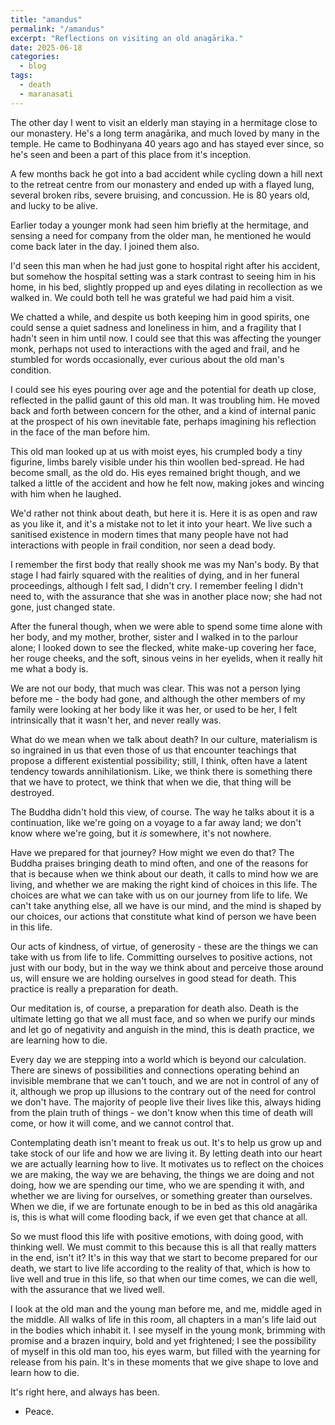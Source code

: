 ```yaml
---
title: "amandus"
permalink: "/amandus" 
excerpt: "Reflections on visiting an old anagārika."
date: 2025-06-18
categories:
  - blog 
tags: 
  - death
  - maranasati
--- 
```


The other day I went to visit an elderly man staying in a hermitage close to our monastery. He's a long term anagārika, and much loved by many in the temple. He came to Bodhinyana 40 years ago and has stayed ever since, so he's seen and been a part of this place from it's inception.

A few months back he got into a bad accident while cycling down a hill next to the retreat centre from our monastery and ended up with a flayed lung, several broken ribs, severe bruising, and concussion. He is 80 years old, and lucky to be alive. 

Earlier today a younger monk had seen him briefly at the hermitage, and sensing a need for company from the older man, he mentioned he would come back later in the day. I joined them also. 

I'd seen this man when he had just gone to hospital right after his accident, but somehow the hospital setting was a stark contrast to seeing him in his home, in his bed, slightly propped up and eyes dilating in recollection as we walked in. We could both tell he was grateful we had paid him a visit.

We chatted a while, and despite us both keeping him in good spirits, one could sense a quiet sadness and loneliness in him, and a fragility that I hadn't seen in him until now. I could see that this was affecting the younger monk, perhaps not used to interactions with the aged and frail, and he stumbled for words occasionally, ever curious about the old man's condition. 

I could see his eyes pouring over age and the potential for death up close, reflected in the pallid gaunt of this old man. It was troubling him. He moved back and forth between concern for the other, and a kind of internal panic at the prospect of his own inevitable fate, perhaps imagining his reflection in the face of the man before him. 

This old man looked up at us with moist eyes, his crumpled body a tiny figurine, limbs barely visible under his thin woollen bed-spread. He had become small, as the old do. His eyes remained bright though, and we talked a little of the accident and how he felt now, making jokes and wincing with him when he laughed.  

We'd rather not think about death, but here it is. Here it is as open and raw as you like it, and it's a mistake not to let it into your heart. We live such a sanitised existence in modern times that many people have not had interactions with people in frail condition, nor seen a dead body.

I remember the first body that really shook me was my Nan's body. By that stage I had fairly squared with the realities of dying, and in her funeral proceedings, although I felt sad, I didn't cry. I remember feeling I didn't need to, with the assurance that she was in another place now; she had not gone, just changed state. 

After the funeral though, when we were able to spend some time alone with her body, and my mother, brother, sister and I walked in to the parlour alone; I looked down to see the flecked, white make-up covering her face, her rouge cheeks, and the soft, sinous veins in her eyelids, when it really hit me what a body is. 

We are not our body, that much was clear. This was not a person lying before me - the body had gone, and although the other members of my family were looking at her body like it was her, or used to be her, I felt intrinsically that it wasn't her, and never really was.  

What do we mean when we talk about death? In our culture, materialism is so ingrained in us that even those of us that encounter teachings that propose a different existential possibility; still, I think, often have a latent tendency towards annihilationism. Like, we think there is something there that we have to protect, we think that when we die, that thing will be destroyed. 

The Buddha didn't hold this view, of course. The way he talks about it is a continuation, like we're going on a voyage to a far away land; we don't know where we're going, but it *is* somewhere, it's not nowhere. 

Have we prepared for that journey? How might we even do that? The Buddha praises bringing death to mind often, and one of the reasons for that is because when we think about our death, it calls to mind how we are living, and whether we are making the right kind of choices in this life. The choices are what we can take with us on our journey from life to life. We can't take anything else, all we have is our mind, and the mind is shaped by our choices, our actions that constitute what kind of person we have been in this life. 

Our acts of kindness, of virtue, of generosity - these are the things we can take with us from life to life. Committing ourselves to positive actions, not just with our body, but in the way we think about and perceive those around us, will ensure we are holding ourselves in good stead for death. This practice is really a preparation for death.

Our meditation is, of course, a preparation for death also. Death is the ultimate letting go that we all must face, and so when we purify our minds and let go of negativity and anguish in the mind, this is death practice, we are learning how to die. 

Every day we are stepping into a world which is beyond our calculation. There are sinews of possibilities and connections operating behind an invisible membrane that we can't touch, and we are not in control of any of it, although we prop up illusions to the contrary out of the need for control we don't have. The majority of people live their lives like this, always hiding from the plain truth of things -  we don't know when this time of death will come, or how it will come, and we cannot control that. 

Contemplating death isn't meant to freak us out. It's to help us grow up and take stock of our life and how we are living it. By letting death into our heart we are actually learning how to live. It motivates us to reflect on the choices we are making, the way we are behaving, the things we are doing and not doing, how we are spending our time, who we are spending it with, and whether we are living for ourselves, or something greater than ourselves. When we die, if we are fortunate enough to be in bed as this old anagārika is, this is what will come flooding back, if we even get that chance at all. 

So we must flood this life with positive emotions, with doing good, with thinking well. We must commit to this because this is all that really matters in the end, isn't it? It's in this way that we start to become prepared for our death, we start to live life according to the reality of that, which is how to live well and true in this life, so that when our time comes, we can die well, with the assurance that we lived well. 

I look at the old man and the young man before me, and me, middle aged in the middle. All walks of life in this room, all chapters in a man's life laid out in the bodies which inhabit it. I see myself in the young monk, brimming with promise and a brazen inquiry, bold and yet frightened; I see the possibility of myself in this old man too, his eyes warm, but filled with the yearning for release from his pain. It's in these moments that we give shape to love and learn how to die.

It's right here, and always has been. 

- Peace. 
